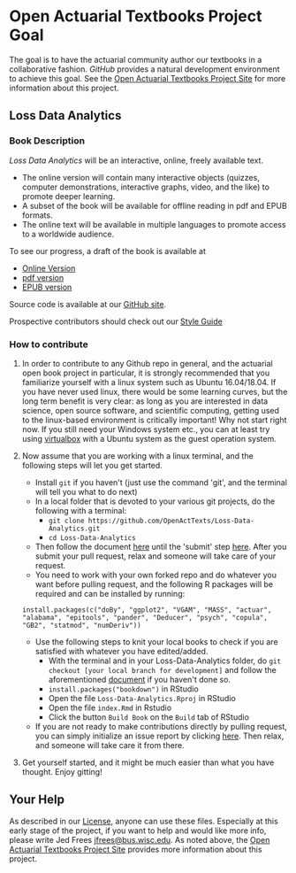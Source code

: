 
# Open Actuarial Textbooks Project Goal
The goal is to have the actuarial community author our textbooks in a collaborative fashion. *GitHub* provides a natural development environment to achieve this goal. See the [Open Actuarial Textbooks Project Site](https://OpenActTexts.github.io) for more information about this project.

## Loss Data Analytics

### Book Description
*Loss Data Analytics* will be an interactive, online, freely available text.
* The online version will contain many interactive objects (quizzes, computer demonstrations, interactive graphs, video, and the like) to promote deeper learning.
* A subset of the book will be available for offline reading in pdf and EPUB formats.
* The online text will be available in multiple languages to promote access to a worldwide audience.

To see our progress, a draft of the book is available at
* [Online Version](https://OpenActTexts.github.io/Loss-Data-Analytics/index.html)
* [pdf version](https://github.com/OpenActTexts/Loss-Data-Analytics/blob/master/Offline/LossDataAnalytics.pdf)
* [EPUB version](https://github.com/OpenActTexts/Loss-Data-Analytics/blob/master/Offline/LossDataAnalytics.epub)

Source code is available at our [GitHub site](https://github.com/OpenActTexts/Loss-Data-Analytics).

Prospective contributors should check out our [Style Guide](https://OpenActTexts.github.io/StyleGuideLDA/index.html)

### How to contribute
1. In order to contribute to any Github repo in general, and the actuarial open book project in particular, it is strongly recommended that you familiarize yourself with a linux system such as Ubuntu 16.04/18.04. If you have never used linux, there would be some learning curves, but the long term benefit is very clear: as long as you are interested in data science, open source software, and scientific computing, getting used to the linux-based environment is critically important! Why not start right now. If you still need your Windows system etc., you can at least try using [virtualbox](https://www.virtualbox.org/) with a Ubuntu system as the guest operation system.

2. Now assume that you are working with a linux terminal, and the following steps will let you get started.
    + Install `git` if you haven't (just use the command 'git', and the terminal will tell you what to do next)
    + In a local folder that is devoted to your various git projects, do the following with a terminal:
        + `git clone https://github.com/OpenActTexts/Loss-Data-Analytics.git`
        + `cd Loss-Data-Analytics`
    + Then follow the document [here](https://gist.github.com/Chaser324/ce0505fbed06b947d962) until the 'submit' step [here](https://gist.github.com/Chaser324/ce0505fbed06b947d962#submitting). After you submit your pull request, relax and someone will take care of your request.
    + You need to work with your own forked repo and do whatever you want before pulling request, and the following R packages will be required and can be installed by running:
    ```{r}
    install.packages(c("doBy", "ggplot2", "VGAM", "MASS", "actuar", "alabama", "epitools", "pander", "Deducer", "psych", "copula", "GB2", "statmod", "numDeriv"))
    ```
    + Use the following steps to knit your local books to check if you are satisfied with whatever you have edited/added.
        + With the terminal and in your Loss-Data-Analytics folder, do `git checkout [your local branch for development]` and follow the aforementioned [document](https://gist.github.com/Chaser324/ce0505fbed06b947d962) if you haven't done so.
        + `install.packages("bookdown")` in RStudio
        + Open the file `Loss-Data-Analytics.Rproj` in RStudio
        + Open the file `index.Rmd` in Rstudio
        + Click the button `Build Book` on the `Build` tab of RStudio
    + If you are not ready to make contributions directly by pulling request, you can simply initialize an issue report by clicking [here](https://github.com/OpenActTexts/Loss-Data-Analytics/issues/new). Then relax, and someone will take care it from there.

3. Get yourself started, and it might be much easier than what you have thought. Enjoy gitting!

## Your Help
As described in our [License](https://github.com/ewfrees/Loss-Data-Analytics/tree/master/GettingStarted/LICENSE.md), anyone can use these files. Especially at this early stage of the project, if you want to help and would like more info, please write Jed Frees <jfrees@bus.wisc.edu>. As noted above, the [Open Actuarial Textbooks Project Site](https://OpenActTexts.github.io) provides more information about this project.
